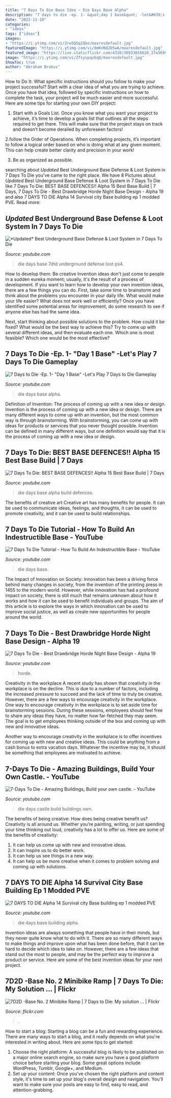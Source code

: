 ```yaml
---
title: "7 Days To Die Base Idea ~ Die Days Base Alpha"
description: "7 days to die -ep. 1- &quot;day 1 base&quot; -let&#039;s play 7 days to die gameplay"
date: "2022-11-18"
categories:
- "ideas"
tags: ["ideas"]
images:
- "https://i.ytimg.com/vi/2rw5QSq1Qbo/maxresdefault.jpg"
featuredImage: "https://i.ytimg.com/vi/8mKnNd2D5wA/maxresdefault.jpg"
featured_image: "https://live.staticflickr.com/4338/36933856626_27a56992b4_b.jpg"
image: "https://i.ytimg.com/vi/ZfsyvpqxbqQ/maxresdefault.jpg"
ShowToc: true
author: "Abraham Brakus"
---
```



How to Do It: What specific instructions should you follow to make your project successful?
Start with a clear idea of what you are trying to achieve. Once you have that idea, followed by specific instructions on how to complete the task, your project will be much easier and more successful. Here are some tips for starting your own DIY project:
1. Start with a Goals List. Once you know what you want your project to achieve, it’s time to develop a goals list that outlines all the steps required to get there. This will make sure that the project stays on track and doesn’t become derailed by unforeseen factors!

2.follow the Order of Operations. When completing projects, it’s important to follow a logical order based on who is doing what at any given moment. This can help create better clarity and precision in your work!

3. Be as organized as possible.

	

		
searching about *Updated* Best Underground Base Defense &amp; Loot System in 7 Days To Die you've came to the right place. We have 8 Pictures about *Updated* Best Underground Base Defense &amp; Loot System in 7 Days To Die like 7 Days To Die: BEST BASE DEFENCES!! Alpha 15 Best Base Build | 7 Days, 7 Days To Die - Best Drawbridge Horde Night Base Design - Alpha 19 and also 7 DAYS TO DIE Alpha 14 Survival city Base building ep 1 modded PVE. Read more:
		
    
## *Updated* Best Underground Base Defense &amp; Loot System In 7 Days To Die

<img loading=lazy src="https://i.ytimg.com/vi/8mKnNd2D5wA/maxresdefault.jpg" onerror="this.onerror=null;this.src='https://tse4.mm.bing.net/th?id=OIP.zqTjOHcwyTjrhM8Mu0MO0AHaEK&amp;pid=15.1';" alt="*Updated* Best Underground Base Defense &amp; Loot System in 7 Days To Die">

_Source: youtube.com_

>die days base 7dtd underground defense loot ps4. 

	

How to develop them: Be creative
Invention ideas don't just come to people in a sudden eureka moment; usually, it's the result of a process of development. If you want to learn how to develop your own invention ideas, there are a few things you can do. 
First, take some time to brainstorm and think about the problems you encounter in your daily life. What would make your life easier? What does not work well or efficiently? Once you have identified some potential areas for improvement, do some research to see if anyone else has had the same idea. 

Next, start thinking about possible solutions to the problem. How could it be fixed? What would be the best way to achieve this? Try to come up with several different ideas, and then evaluate each one. Which one is most feasible? Which one would be the most effective?

    
## 7 Days To Die -Ep. 1- &quot;Day 1 Base&quot; -Let&#039;s Play 7 Days To Die Gameplay

<img loading=lazy src="https://i.ytimg.com/vi/tOGGu5K229A/maxresdefault.jpg" onerror="this.onerror=null;this.src='https://tse4.mm.bing.net/th?id=OIP.h7nOR1Rv0skPuXrkRnp_lAHaEK&amp;pid=15.1';" alt="7 Days to Die -Ep. 1- &quot;Day 1 Base&quot; -Let&#039;s Play 7 Days to Die Gameplay">

_Source: youtube.com_

>die days base alpha. 

	

Definition of Invention: The process of coming up with a new idea or design.
Invention is the process of coming up with a new idea or design. There are many different ways to come up with an invention, but the most common way is through brainstorming. With brainstorming, you can come up with ideas for products or services that you never thought possible. Invention can be defined in many different ways, but one definition would say that it is the process of coming up with a new idea or design.

    
## 7 Days To Die: BEST BASE DEFENCES!! Alpha 15 Best Base Build | 7 Days

<img loading=lazy src="https://i.ytimg.com/vi/P6UE80v3KYI/maxresdefault.jpg" onerror="this.onerror=null;this.src='https://tse1.mm.bing.net/th?id=OIP.8jZ1oMQXdgPECF_BgsEQYgHaEK&amp;pid=15.1';" alt="7 Days To Die: BEST BASE DEFENCES!! Alpha 15 Best Base Build | 7 Days">

_Source: youtube.com_

>die days base alpha build defences. 

	

The benefits of creative art
Creative art has many benefits for people. It can be used to communicate ideas, feelings, and thoughts, it can be used to promote creativity, and it can be used to build relationships.

    
## 7 Days To Die Tutorial - How To Build An Indestructible Base - YouTube

<img loading=lazy src="https://i.ytimg.com/vi/2rw5QSq1Qbo/maxresdefault.jpg" onerror="this.onerror=null;this.src='https://tse1.mm.bing.net/th?id=OIP.NbTU87_WanWI9C7lsKE-AAHaEK&amp;pid=15.1';" alt="7 Days To Die Tutorial - How To Build An Indestructible Base - YouTube">

_Source: youtube.com_

>die days base. 

	

The Impact of Innovation on Society:
Innovation has been a driving force behind many changes in society, from the invention of the printing press in 1455 to the modern world. However, while innovation has had a profound impact on society, there is still much that remains unknown about how it works and how it can be used to benefit individuals and groups. The aim of this article is to explore the ways in which innovation can be used to improve social justice, as well as create new opportunities for people around the world.

    
## 7 Days To Die - Best Drawbridge Horde Night Base Design - Alpha 19

<img loading=lazy src="https://i.ytimg.com/vi/0gbnpyw3hBA/maxresdefault.jpg" onerror="this.onerror=null;this.src='https://tse2.mm.bing.net/th?id=OIP.Gq3yy51cXfoww9pVmpFrmgHaEK&amp;pid=15.1';" alt="7 Days To Die - Best Drawbridge Horde Night Base Design - Alpha 19">

_Source: youtube.com_

>horde. 

	

Creativity in the workplace
A recent study has shown that creativity in the workplace is on the decline. This is due to a number of factors, including the increased pressure to succeed and the lack of time to truly be creative. However, there are a few ways to encourage creativity in the workplace.
One way to encourage creativity in the workplace is to set aside time for brainstorming sessions. During these sessions, employees should feel free to share any ideas they have, no matter how far-fetched they may seem. The goal is to get employees thinking outside of the box and coming up with new and innovative ideas.

Another way to encourage creativity in the workplace is to offer incentives for coming up with new and creative ideas. This could be anything from a cash bonus to extra vacation days. Whatever the incentive may be, it should be something that employees are motivated to achieve.

    
## 7-Days To Die - Amazing Buildings, Build Your Own Castle. - YouTube

<img loading=lazy src="https://i.ytimg.com/vi/ZfsyvpqxbqQ/maxresdefault.jpg" onerror="this.onerror=null;this.src='https://tse4.mm.bing.net/th?id=OIP.MLrWaW4dI6wmCSGkaWsPDgHaEK&amp;pid=15.1';" alt="7-Days To Die - Amazing Buildings, Build your own castle. - YouTube">

_Source: youtube.com_

>die days castle build buildings own. 

	

The benefits of being creative: How does being creative benefit us?
Creativity is all around us. Whether you’re painting, writing, or just spending your time thinking out loud, creativity has a lot to offer us. Here are some of the benefits of creativity: 
1. It can help us come up with new and innovative ideas.
2. It can inspire us to do better work.
3. It can help us see things in a new way.
4. It can help us be more creative when it comes to problem solving and coming up with solutions.

    
## 7 DAYS TO DIE Alpha 14 Survival City Base Building Ep 1 Modded PVE

<img loading=lazy src="https://i.ytimg.com/vi/MBaHazLJHWQ/maxresdefault.jpg" onerror="this.onerror=null;this.src='https://tse2.mm.bing.net/th?id=OIP.CYNAytiGXGvhByAc1RMllwHaEK&amp;pid=15.1';" alt="7 DAYS TO DIE Alpha 14 Survival city Base building ep 1 modded PVE">

_Source: youtube.com_

>die days base building alpha. 

	

Invention ideas are always something that people have in their minds, but they never quite know what to do with it. There are so many different ways to make things and improve upon what has been done before, that it can be hard to decide which idea to take on. However, there are a few ideas that stand out the most to people, and may be the perfect way to improve a product or service. Here are some of the best invention ideas for your next project.

    
## 7D2D -Base No. 2 Minibike Ramp | 7 Days To Die: My Solution … | Flickr

<img loading=lazy src="https://live.staticflickr.com/4338/36933856626_27a56992b4_b.jpg" onerror="this.onerror=null;this.src='https://tse4.mm.bing.net/th?id=OIP.OS9n1V74x8uYTxMEF9_VJwHaEo&amp;pid=15.1';" alt="7D2D -Base No. 2 Minibike Ramp | 7 Days to Die: My solution … | Flickr">

_Source: flickr.com_

>. 

	

How to start a blog:
Starting a blog can be a fun and rewarding experience. There are many ways to start a blog, and it really depends on what you're interested in writing about. Here are some tips to get started: 
1. Choose the right platform: A successful blog is likely to be published on a major online search engine, so make sure you have a good platform choice before starting your blog. Some great options include WordPress, Tumblr, Google+, and Medium. 
2. Set up your content: Once you've chosen the right platform and content style, it's time to set up your blog's overall design and navigation. You'll want to make sure your posts are easy to find, easy to read, and attention-grabbing. 

